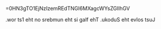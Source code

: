 =0HN3gTO1EjNzIzemREdTNGI6MXagcWYsZGIlhGV

.wor ts1 eht no srebmun eht si galf ehT .ukoduS eht evlos tsuJ